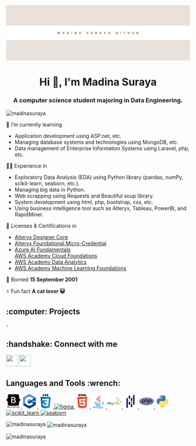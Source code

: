 ![MasterHead](https://github.com/madinasuraya/madinasuraya/blob/main/Earthy%20Minimalist%20Name%20LinkedIn%20Article%20Cover%20Image.png?raw=true)
<h1 align="center">Hi 👋, I'm Madina Suraya</h1>
<h3 align="center">A computer science student majoring in Data Engineering.</h3>

<p align="left"> <img src="https://komarev.com/ghpvc/?username=madinasuraya&label=Profile%20views&color=0e75b6&style=flat" alt="madinasuraya" /> </p>

🔭 I’m currently learning 
   - Application development using ASP.net, etc.
   - Managing database systems and technologies using MongoDB, etc.
   - Data management of Enterprise Information Systems using Laravel, php, etc.

👨‍💻 Experience in
  - Exploratory Data Analysis (EDA) using Python library (pandas, numPy, scikit-learn, seaborn, etc.).
  - Managing big data in Python.
  - Web scrapping using Requests and Beautiful soup library.
  - System development using html, php, bootstrap, css, etc.
  - Using business intelligence tool such as Alteryx, Tableau, PowerBI, and RapidMiner.
  
🏅 Licenses & Certifications in 
<ul>
 <li>
     <a href='https://www.credly.com/badges/69fc7364-fecd-4c5d-b884-a26844390ad0/public_url'>Alteryx Designer Core</a>
 </li>
 <li>
     <a href='https://www.credly.com/badges/bccf8b28-07cf-4bdb-9f25-feef5f2bd9df/public_url'>Alteryx Foundational Micro-Credential</a>
 </li>
 <li>
     <a href='https://www.credly.com/badges/9653b702-2c65-46ef-8f42-ef2ada8d7c41/public_url'>Azure AI Fundamentals</a>
 </li>
     <a href='https://www.credly.com/badges/71667714-e400-4df8-b8c7-40b8a28505fb/public_url'>AWS Academy Cloud Foundations</a>
 </li>
 <li>
     <a href='https://www.credly.com/badges/a1c1d75a-7270-4028-ac4e-c0856d0a6b3e/public_url'>AWS Academy Data Analytics</a>
 </li>
 <li>
     <a href='https://www.credly.com/badges/f45c0734-13d4-45b5-a1cd-4bcb94b6df28/public_url'>AWS Academy Machine Learning Foundations</a>
 </li>
 </ul>

📅 Borned **15 September 2001**

⚡ Fun fact **A cat lover 😺**
</p>

<h2 align="left"> :computer: Projects</h2>
- 

<h2 align="left">:handshake: Connect with me</h2>
<p align="left"> 
<a href="https://www.github.com/madinasuraya" target="_blank" rel="noreferrer"><img src="https://raw.githubusercontent.com/danielcranney/readme-generator/main/public/icons/socials/github.svg" width="32" height="32" /></a> <a href="https://www.linkedin.com/in/madina-suraya-zharin-b1177723a/" target="_blank" rel="noreferrer"><img src="https://raw.githubusercontent.com/danielcranney/readme-generator/main/public/icons/socials/linkedin.svg" width="32" height="32" /></a>
</p>

<h2 align="left">Languages and Tools	:wrench:</h2>
<p align="left"> <a href="https://getbootstrap.com" target="_blank" rel="noreferrer"> <img src="https://raw.githubusercontent.com/devicons/devicon/master/icons/bootstrap/bootstrap-plain-wordmark.svg" alt="bootstrap" width="40" height="40"/> </a> <a href="https://www.w3schools.com/cpp/" target="_blank" rel="noreferrer"> <img src="https://raw.githubusercontent.com/devicons/devicon/master/icons/cplusplus/cplusplus-original.svg" alt="cplusplus" width="40" height="40"/> </a> <a href="https://www.w3schools.com/css/" target="_blank" rel="noreferrer"> <img src="https://raw.githubusercontent.com/devicons/devicon/master/icons/css3/css3-original-wordmark.svg" alt="css3" width="40" height="40"/> </a> <a href="https://www.figma.com/" target="_blank" rel="noreferrer"> <img src="https://www.vectorlogo.zone/logos/figma/figma-icon.svg" alt="figma" width="40" height="40"/> </a> <a href="https://www.w3.org/html/" target="_blank" rel="noreferrer"> <img src="https://raw.githubusercontent.com/devicons/devicon/master/icons/html5/html5-original-wordmark.svg" alt="html5" width="40" height="40"/> </a> <a href="https://www.java.com" target="_blank" rel="noreferrer"> <img src="https://raw.githubusercontent.com/devicons/devicon/master/icons/java/java-original.svg" alt="java" width="40" height="40"/> </a> <a href="https://www.mysql.com/" target="_blank" rel="noreferrer"> <img src="https://raw.githubusercontent.com/devicons/devicon/master/icons/mysql/mysql-original-wordmark.svg" alt="mysql" width="40" height="40"/> </a> <a href="https://pandas.pydata.org/" target="_blank" rel="noreferrer"> <img src="https://raw.githubusercontent.com/devicons/devicon/2ae2a900d2f041da66e950e4d48052658d850630/icons/pandas/pandas-original.svg" alt="pandas" width="40" height="40"/> </a> <a href="https://www.php.net" target="_blank" rel="noreferrer"> <img src="https://raw.githubusercontent.com/devicons/devicon/master/icons/php/php-original.svg" alt="php" width="40" height="40"/> </a> <a href="https://www.python.org" target="_blank" rel="noreferrer"> <img src="https://raw.githubusercontent.com/devicons/devicon/master/icons/python/python-original.svg" alt="python" width="40" height="40"/> </a> <a href="https://scikit-learn.org/" target="_blank" rel="noreferrer"> <img src="https://upload.wikimedia.org/wikipedia/commons/0/05/Scikit_learn_logo_small.svg" alt="scikit_learn" width="40" height="40"/> </a> <a href="https://seaborn.pydata.org/" target="_blank" rel="noreferrer"> <img src="https://seaborn.pydata.org/_images/logo-mark-lightbg.svg" alt="seaborn" width="40" height="40"/> </a> </p>

<p><img align="left" src="https://github-readme-stats.vercel.app/api/top-langs?username=madinasuraya&show_icons=true&locale=en&layout=compact" alt="madinasuraya" /></p>

<p>&nbsp;<img align="center" src="https://github-readme-stats.vercel.app/api?username=madinasuraya&show_icons=true&locale=en" alt="madinasuraya" /></p>

<p><img align="center" src="https://github-readme-streak-stats.herokuapp.com/?user=madinasuraya&" alt="madinasuraya" /></p>
